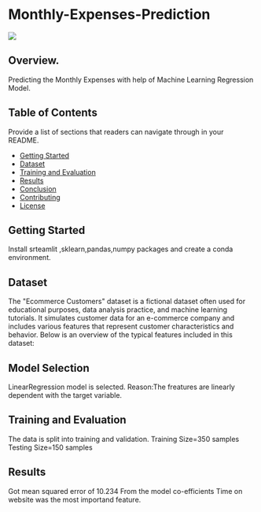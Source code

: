 # Monthly-Expenses-Prediction
![](https://github.com/V3nkatesh94/Monthly-Expenses-Prediction/tree/blob/main/result.png)
## Overview.
Predicting the Monthly Expenses with help of Machine Learning Regression Model.

## Table of Contents
Provide a list of sections that readers can navigate through in your README.

- [Getting Started](#getting-started)
- [Dataset](#dataset)
- [Training and Evaluation](#training-and-evaluation)
- [Results](#results)
- [Conclusion](#conclusion)
- [Contributing](#contributing)
- [License](#license)

## Getting Started
Install srteamlit ,sklearn,pandas,numpy packages and create a conda environment.

## Dataset
The "Ecommerce Customers" dataset is a fictional dataset often used for educational purposes, data analysis practice, and machine learning tutorials. It simulates customer data for an e-commerce company and includes various features that represent customer characteristics and behavior. Below is an overview of the typical features included in this dataset:

## Model Selection
LinearRegression model is selected.
Reason:The freatures are linearly dependent with the target variable.

## Training and Evaluation
The data is split into training and validation.
Training Size=350 samples
Testing Size=150 samples

## Results
Got mean squared error of 10.234
From the model co-efficients Time on website was the most importand feature.

